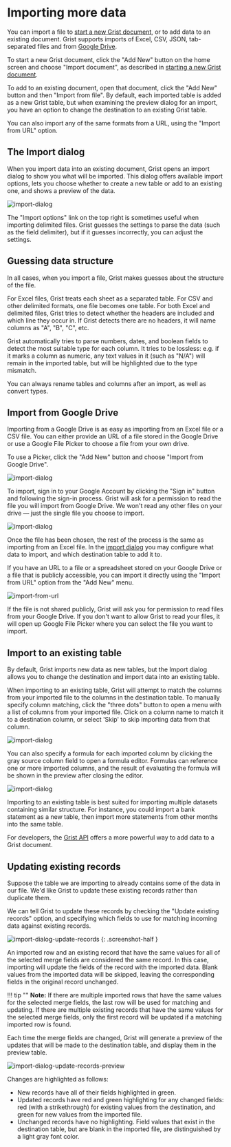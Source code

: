 # Importing more data

You can import a file to [start a new Grist document](creating-doc.md), or to
add data to an existing document. Grist supports imports of Excel, CSV, JSON,
tab-separated files and from [Google Drive](imports.md#import-from-google-drive).

To start a new Grist document, click the "Add New" button on the home screen
and choose "Import document", as described in [starting a new Grist document](creating-doc.md).

To add to an existing document, open that document, click the "Add
New" button and then "Import from file".  By default, each imported
table is added as a new Grist table, but when examining the preview
dialog for an import, you have an option to change the destination to
an existing Grist table.

You can also import any of the same formats from a URL, using the "Import from URL" option.

## The Import dialog

When you import data into an existing document, Grist opens an import dialog to
show you what will be imported. This dialog offers available import options,
lets you choose whether to create a new table or add to an existing one, and
shows a preview of the data.

![import-dialog](images/import-dialog.png)

The "Import options" link on the top right is sometimes useful when importing
delimited files. Grist guesses the settings to parse the data (such as the
field delimiter), but if it guesses incorrectly, you can adjust the settings.

## Guessing data structure

In all cases, when you import a file, Grist makes guesses about the structure of the file.

For Excel files, Grist treats each sheet as a separated table. For CSV and
other delimited formats, one file becomes one table. For both Excel and
delimited files, Grist tries to detect whether the headers are included and
which line they occur in. If Grist detects there are no headers, it will name
columns as "A", "B", "C", etc.

Grist automatically tries to parse numbers, dates, and boolean fields to detect
the most suitable type for each column. It tries to be lossless: e.g. if it
marks a column as numeric, any text values in it (such as "N/A") will remain in
the imported table, but will be highlighted due to the type mismatch.

You can always rename tables and columns after an import, as well as convert types.

## Import from Google Drive

Importing from a Google Drive is as easy as importing from an Excel file or a 
CSV file. You can either provide an URL of a file stored in the Google Drive or
use a Google File Picker to choose a file from your own drive.

To use a Picker, click the "Add New" button and choose "Import from Google 
Drive".

![import-dialog](images/import-google-drive-sign-in.png)

To import, sign in to your Google Account by clicking the "Sign in" button and
following the sign-in process. Grist will ask for a permission to read the file
you will import from Google Drive. We won't read any other files on your
drive — just the single file you choose to import.

![import-dialog](images/import-google-drive-picker.png)

Once the file has been chosen, the rest of the process is the same as importing 
from an Excel file. In the [import dialog](imports.md#the-import-dialog) 
you may configure what data to import, and which destination table to add it to.

If you have an URL to a file or a spreadsheet stored on your Google Drive or a file that
is publicly accessible, you can import it directly using the "Import from URL" option from
the "Add New" menu.

![import-from-url](images/import-from-url.png)

If the file is not shared publicly, Grist will ask you for permission
to read files from your Google Drive. If you don't want to allow Grist to read your files,
it will open up Google File Picker where you can select the file you want to import.

## Import to an existing table

By default, Grist imports new data as new tables, but the Import dialog allows
you to change the destination and import data into an existing table.

When importing to an existing table, Grist will attempt to match the columns
from your imported file to the columns in the destination table. To manually
specify column matching, click the "three dots" button to open a menu with a
list of columns from your imported file. Click on a column name to match it
to a destination column, or select 'Skip' to skip importing data from that column.

![import-dialog](images/import-dialog-matching.png)

You can also specify a formula for each imported column by clicking the gray
source column field to open a formula editor. Formulas can reference
one or more imported columns, and the result of evaluating the formula will
be shown in the preview after closing the editor.

![import-dialog](images/import-dialog-formula.png)

Importing to an existing table is best suited for importing multiple datasets
containing similar structure. For instance, you could import a bank statement as a
new table, then import more statements from other months into the same table.

For developers, the [Grist API](rest-api.md) offers a more powerful way to add data
to a Grist document.

## Updating existing records

Suppose the table we are importing to already contains some of the data in our
file. We'd like Grist to update these existing records rather than duplicate
them.

We can tell Grist to update these records by checking the "Update existing records"
option, and specifying which fields to use for matching incoming data against
existing records.

![import-dialog-update-records](images/import-dialog-update-records.png)
{: .screenshot-half }

An imported row and an existing record that have the same values for all of the
selected merge fields are considered the same record. In this case, importing
will update the fields of the record with the imported data. Blank values
from the imported data will be skipped, leaving the corresponding fields in
the original record unchanged.

!!! tip ""
    **Note:** If there are multiple imported rows that have the same values for the
              selected merge fields, the last row will be used for matching and updating.
              If there are multiple existing records that have the same values for
              the selected merge fields, only the first record will be updated if a
              matching imported row is found.

Each time the merge fields are changed, Grist will generate a preview of the updates that
will be made to the destination table, and display them in the preview table.

![import-dialog-update-records-preview](images/import-dialog-update-records-preview.png)

Changes are highlighted as follows:

 - New records have all of their fields highlighted in green.
 - Updated records have red and green highlighting for any changed fields: red (with a
   strikethrough) for existing values from the destination, and green for new
   values from the imported file.
 - Unchanged records have no highlighting. Field values that exist in the destination table,
   but are blank in the imported file, are distinguished by a light gray font color.

